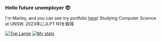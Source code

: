 ### Hello future unemployer 😎

I'm Marley, and you can see my portfolio [here](https://marley-web.dev)!
Studying Computer Science at UNSW.
2023年にJLPT N1を取得

<p align="left">
  
[![Top Langs](https://github-readme-stats.vercel.app/api/top-langs/?username=Marley-Mulvin-Broome&layout=compact&theme=onedark)](https://github.com/anuraghazra/github-readme-stats)
[![My stats](https://github-readme-stats.vercel.app/api?username=Marley-Mulvin-Broome&theme=onedark&show_icons=ture)](https://github.com/anuraghazra/github-readme-stats)

</p>
